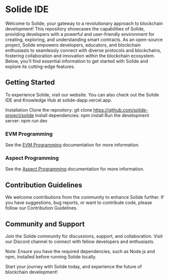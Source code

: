 # Solide IDE

Welcome to Solide, your gateway to a revolutionary approach to blockchain development! This repository showcases the capabilities of Solide, providing developers with a powerful and user-friendly environment for creating, exploring, and understanding smart contracts. As an open-source project, Solide empowers developers, educators, and blockchain enthusiasts to seamlessly connect with diverse protocols and blockchains, fostering collaboration and innovation within the blockchain ecosystem. Below, you'll find essential information to get started with Solide and explore its cutting-edge features.

## Getting Started
To experience Solide, visit our website. You can also check out the Solide IDE and Knowledge Hub at solide-dapp.vercel.app.

Installation
Clone the repository: git clone https://github.com/solide-project/solide
Install dependencies: npm install
Run the development server: npm run dev

### EVM Programming
See the [EVM Programming](/docs/evm/README.md) documentation for more information.

### Aspect Programming
See the [Aspect Programming](/docs/aspect/README.md) documentation for more information.

## Contribution Guidelines

We welcome contributions from the community to enhance Solide further. If you have suggestions, bug reports, or want to contribute code, please follow our Contribution Guidelines.

## Community and Support

Join the Solide community for discussions, support, and collaboration. Visit our Discord channel to connect with fellow developers and enthusiasts.

Note: Ensure you have the required dependencies, such as Node.js and npm, installed before running Solide locally.

Start your journey with Solide today, and experience the future of blockchain development!